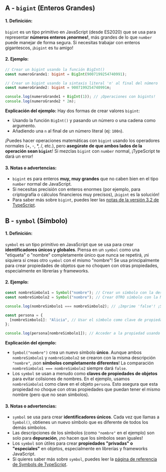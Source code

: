 ## A - `bigint` (Enteros Grandes)

#### 1. **Definición:**

`bigint` es un tipo primitivo en JavaScript (desde ES2020) que se usa para representar **números enteros ¡enormes!**, más grandes de lo que `number` puede manejar de forma segura. Si necesitas trabajar con enteros gigantescos, ¡`bigint` es tu amigo!

#### 2. **Ejemplo:**

```typescript
// Crear un bigint usando la función BigInt()
const numeroGrande1: bigint = BigInt(9007199254740991);

// Crear un bigint usando la sintaxis literal 'n' al final del número
const numeroGrande2: bigint = 9007199254740991n;

console.log(numeroGrande1 + BigInt(1)); // ¡Operaciones con bigints!
console.log(numeroGrande2 * 2n);
```

**Explicación del ejemplo:**
Hay dos formas de crear valores `bigint`:

- Usando la función `BigInt()` y pasando un número o una cadena como argumento.
- Añadiendo una `n` al final de un número literal (ej: `100n`).

¡Puedes hacer operaciones matemáticas con `bigint` usando los operadores normales (+, -, \*, /, etc.), pero **asegúrate de que ambos lados de la operación sean `bigint`**! Si mezclas `bigint` con `number` normal, ¡TypeScript te dará un error!

#### 3. **Notas o advertencias:**

- `bigint` es para enteros **muy, muy grandes** que no caben bien en el tipo `number` normal de JavaScript.
- Si necesitas precisión con enteros enormes (por ejemplo, para criptografía o cálculos financieros muy precisos), ¡`bigint` es la solución!
- Para saber más sobre `bigint`, puedes leer las [notas de la versión 3.2 de TypeScript](https://www.typescriptlang.org/docs/handbook/release-notes/typescript-3-2.html#bigint).

## B - `symbol` (Símbolo)

#### 1. **Definición:**

`symbol` es un tipo primitivo en JavaScript que se usa para crear **identificadores únicos y globales**. Piensa en un `symbol` como una "etiqueta" o "nombre" completamente único que nunca se repetirá, ¡ni siquiera si creas otro `symbol` con el mismo "nombre"! Se usa principalmente para crear propiedades de objetos que no choquen con otras propiedades, especialmente en librerías y frameworks.

#### 2. **Ejemplo:**

```typescript
const nombreSimbolo1 = Symbol("nombre"); // Crear un símbolo con la descripción "nombre"
const nombreSimbolo2 = Symbol("nombre"); // Crear OTRO símbolo con la MISMA descripción "nombre"

console.log(nombreSimbolo1 === nombreSimbolo2); // ¡Imprime 'false'! ¡Son símbolos diferentes!

const persona = {
  [nombreSimbolo1]: "Alicia", // Usar el símbolo como clave de propiedad
};

console.log(persona[nombreSimbolo1]); // Acceder a la propiedad usando el símbolo
```

**Explicación del ejemplo:**

- `Symbol("nombre")` crea un nuevo símbolo **único**. Aunque ambos `nombreSimbolo1` y `nombreSimbolo2` se crearon con la misma descripción `"nombre"`, ¡son **símbolos completamente diferentes**! La comparación `nombreSimbolo1 === nombreSimbolo2` siempre dará `false`.
- Los `symbol` se usan a menudo como **claves de propiedades de objetos** para evitar colisiones de nombres. En el ejemplo, usamos `nombreSimbolo1` como clave en el objeto `persona`. Esto asegura que esta propiedad no choque con otras propiedades que puedan tener el mismo nombre (pero que no sean símbolos).

#### 3. **Notas o advertencias:**

- `symbol` se usa para crear **identificadores únicos**. Cada vez que llamas a `Symbol()`, obtienes un nuevo símbolo que es diferente de todos los demás símbolos.
- Las descripciones de los símbolos (como `"nombre"` en el ejemplo) son solo para **depuración**, ¡no hacen que los símbolos sean iguales!
- Los `symbol` son útiles para crear **propiedades "privadas" o "especiales"** en objetos, especialmente en librerías y frameworks JavaScript.
- Si quieres saber más sobre `symbol`, puedes leer la [página de referencia de Symbols de TypeScript](https://www.typescriptlang.org/docs/handbook/symbols.html).
